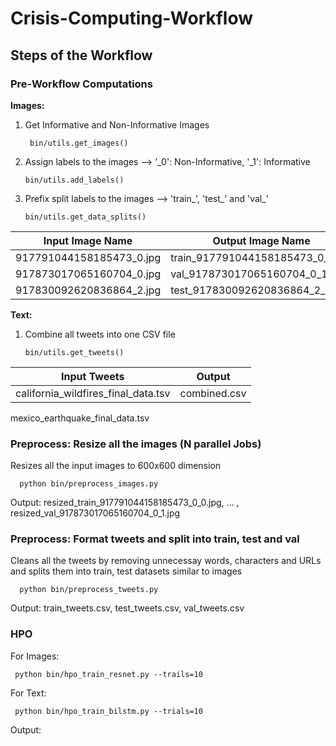# Crisis-Computing-Workflow

<h2> Steps of the Workflow </h2>

<h3>Pre-Workflow Computations </h3>

<b>Images:</b>
  1. Get Informative and Non-Informative Images
          
          bin/utils.get_images()
          
  2. Assign labels to the images --> '_0': Non-Informative, '_1': Informative
   
         bin/utils.add_labels()
  
  3. Prefix split labels to the images --> 'train_', 'test_' and 'val_'

         bin/utils.get_data_splits()

| Input Image Name | Output Image Name |
|------------------|-------------------|
| 917791044158185473_0.jpg| train_917791044158185473_0_0.jpg|
| 917873017065160704_0.jpg| val_917873017065160704_0_1.jpg|
| 917830092620836864_2.jpg| test_917830092620836864_2_0.jpg|

<b>Text:</b>
  1. Combine all tweets into one CSV file

         bin/utils.get_tweets()    
   
| Input Tweets | Output |
|------------------|-------------------|
| california_wildfires_final_data.tsv| combined.csv|
  mexico_earthquake_final_data.tsv
  
<h3>Preprocess: Resize all the images (N parallel Jobs) </h3>

Resizes all the input images to 600x600 dimension

        
      python bin/preprocess_images.py
      
Output: resized_train_917791044158185473_0_0.jpg, ... ,  resized_val_917873017065160704_0_1.jpg

<h3>Preprocess: Format tweets and split into train, test and val </h3>
 
Cleans all the tweets by removing unnecessay words, characters and URLs and splits them into train, test datasets similar to images

    
      python bin/preprocess_tweets.py
      
Output: train_tweets.csv, test_tweets.csv, val_tweets.csv

<h3>HPO </h3>

For Images:
      
     python bin/hpo_train_resnet.py --trails=10
     
For Text:
      
     python bin/hpo_train_bilstm.py --trials=10
     
Output:
